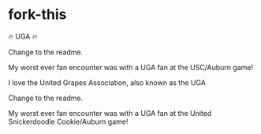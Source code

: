 # fork-this



:fire: UGA :fire:

Change to the readme.

My worst ever fan encounter was with a UGA fan at the USC/Auburn game!


I love the United Grapes Association, also known as the UGA

Change to the readme.

My worst ever fan encounter was with a UGA fan at the United Snickerdoodle Cookie/Auburn game!

